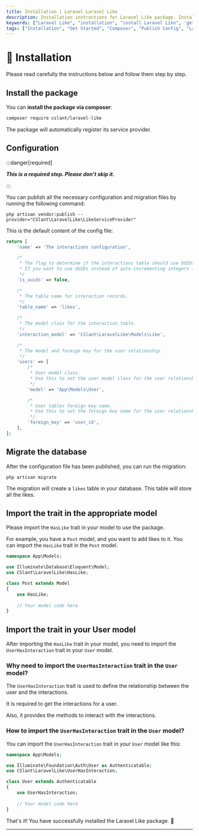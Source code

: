 ```yaml
---
title: Installation | Laravel Laravel Like
description: Installation instructions for Laravel Like package. Install the package via composer, publish the config file, and migrate the database.
keywords: ["Laravel Like", "installation", "install Laravel Like", 'get started', 'Laravel Like get started', 'composer', 'publish config', 'migrate database']
tags: ["Installation", "Get Started", "Composer", "Publish Config", "Laravel Like", "Migrate Database", "Laravel Like Installation", "Interactions", "Likes", "Dislikes", "Favorites", "Stars", "Upvotes", "Downvotes", "Reactions", "Votes", "Laravel Like Package", "Import Trait", "User Model", "Model"]
---
```


<head>
  <meta name="robots" content="index,follow" />
  <meta name="author" content="CSlant" />
</head>

# 🔧 Installation

Please read carefully the instructions below and follow them step by step.

## Install the package

You can **install the package via composer**:

```bash
composer require cslant/laravel-like
```

The package will automatically register its service provider.

## Configuration

:::danger[required]

**_This is a required step. Please don't skip it._**

:::

You can publish all the necessary configuration and migration files by running the following command:

```shell
php artisan vendor:publish --provider="CSlant\LaravelLike\LikeServiceProvider"
```

This is the default content of the config file:

```php
return [
    'name' => 'The interactions configuration',

    /*
     * The flag to determine if the interactions table should use UUIDs.
     * If you want to use UUIDs instead of auto-incrementing integers for your interactions table, set this to true.
     */
    'is_uuids' => false,

    /*
     * The table name for interaction records.
     */
    'table_name' => 'likes',

    /*
     * The model class for the interaction table.
     */
    'interaction_model' => 'CSlant\LaravelLike\Models\Like',

    /*
     * The model and foreign key for the user relationship.
     */
    'users' => [
        /*
         * User model class.
         * Use this to set the user model class for the user relationship.
         */
        'model' => 'App\Models\User',

        /*
         * User tables foreign key name.
         * Use this to set the foreign key name for the user relationship.
         */
        'foreign_key' => 'user_id',
    ],
];
```

## Migrate the database

After the configuration file has been published, you can run the migration:

```shell
php artisan migrate
```

The migration will create a `likes` table in your database. This table will store all the likes.

## Import the trait in the appropriate model

Please import the `HasLike` trait in your model to use the package.

For example, you have a `Post` model, and you want to add likes to it. You can import the `HasLike` trait in the `Post` model.

```php
namespace App\Models;

use Illuminate\Database\Eloquent\Model;
use CSlant\LaravelLike\HasLike;

class Post extends Model
{
    use HasLike;
    
    // Your model code here
}
```

## Import the trait in your User model

After importing the `HasLike` trait in your model, you need to import the `UserHasInteraction` trait in your `User` model.

### Why need to import the `UserHasInteraction` trait in the `User` model?

The `UserHasInteraction` trait is used to define the relationship between the user and the interactions. 

It is required to get the interactions for a user.

Also, it provides the methods to interact with the interactions.

### How to import the `UserHasInteraction` trait in the `User` model?

You can import the `UserHasInteraction` trait in your `User` model like this:

```php
namespace App\Models;

use Illuminate\Foundation\Auth\User as Authenticatable;
use CSlant\LaravelLike\UserHasInteraction;

class User extends Authenticatable
{
    use UserHasInteraction;
    
    // Your model code here
}
```

That's it! You have successfully installed the Laravel Like package. 🎉

---
